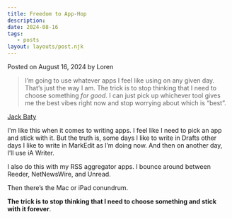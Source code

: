```yaml
---
title: Freedom to App-Hop
description:
date: 2024-08-16
tags:
   - posts
layout: layouts/post.njk
---
```


Posted on August 16, 2024 by Loren

> I’m going to use whatever apps I feel like using on any given day. That’s just the way I am. The trick is to stop thinking that I need to choose something *for good*. I can just pick up whichever tool gives me the best vibes right now and stop worrying about which is “best”.

[Jack Baty](https://baty.blog/2024/08/monday-august-12-2024)

I'm like this when it comes to writing apps. I feel like I need to pick an app and stick with it. But the truth is, some days I like to write in Drafts other days I like to write in MarkEdit as I’m doing now. And then on another day, I’ll use iA Writer.

I also do this with my RSS aggregator apps. I bounce around between Reeder, NetNewsWire, and Unread.

Then there’s the Mac or iPad conundrum.

**The trick is to stop thinking that I need to choose something and stick with it forever**.
